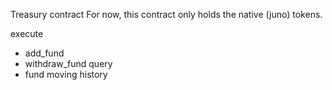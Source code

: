Treasury contract
For now, this contract only holds the native (juno) tokens.

execute
- add_fund 
- withdraw_fund
query
- fund moving history
